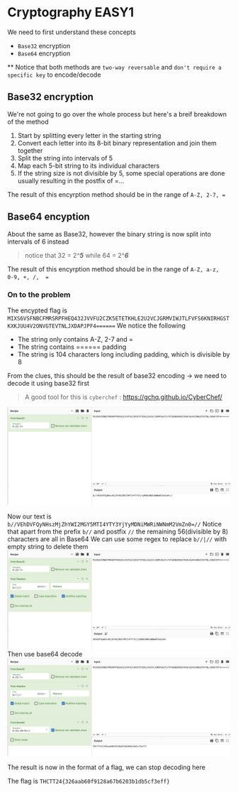 # Cryptography EASY1
We need to first understand these concepts
- `Base32` encryption
- `Base64` encryption
  
** Notice that both methods are `two-way reversable` and `don't require a specific key` to encode/decode

## Base32 encryption
We're not going to go over the whole process but here's a breif breakdown of the method
1. Start by splitting every letter in the starting string
2. Convert each letter into its 8-bit binary representation and join them together
3. Split the string into intervals of 5
4. Map each 5-bit string to its individual characters
5. If the string size is not divisible by 5, some special operations are done usually resulting in the postfix of =...

The result of this encyrption method should be in the range of `A-Z, 2-7, =`

## Base64 encyption
About the same as Base32, however the binary string is now split into intervals of 6 instead
> notice that 32 = 2^***5*** while 64 = 2^***6***

The result of this encyrption method should be in the range of `A-Z, a-z,  0-9, +, /,  =`

### On to the problem
The encypted flag is `MIXS6VSFNBCFMRSRPFHEQ432JVVFU2CZK5ETETKHLE2U2VCJGRMVIWJTLFVFS6KNIRHGSTKXKJUU4V2ONVGTEVTNLJXDAPJPF4======`
We notice the following
- The string only contains A-Z, 2-7 and =
- The string contains ====== padding
- The string is 104 characters long including padding, which is divisible by 8

 From the clues, this should be the result of base32 encoding -> we need to decode it using base32 first
 > A good tool for this is `cyberchef` : https://gchq.github.io/CyberChef/
<img src="Screenshot 2567-12-14 at 21.19.46.png" alt="alt">

Now our text is `b//VEhDVFQyNHszMjZhYWI2MGY5MTI4YTY3YjYyMDNiMWRiNWNmM2VmZn0=//`
Notice that apart from the prefix `b//` and postfix `//` the remaining 56(divisible by 8) characters are all in Base64
We can use some regex to replace `b//|//` with empty string to delete them
<img src="Screenshot 2567-12-14 at 21.25.00.png" alt="alt">
Then use base64 decode
<img src="Screenshot 2567-12-14 at 21.25.06.png" alt="alt">

The result is now in the format of a flag, we can stop decoding here

The flag is `THCTT24{326aab60f9128a67b6203b1db5cf3eff}`
